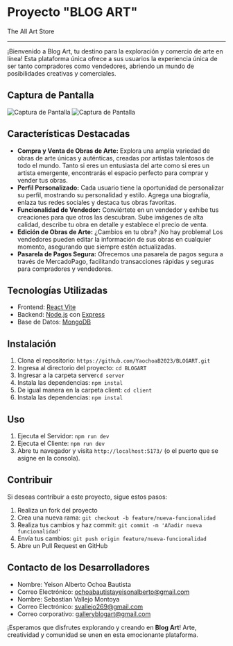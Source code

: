 # Proyecto "BLOG ART"

The All Art Store
***
¡Bienvenido a Blog Art, tu destino para la exploración y comercio de arte en línea! Esta plataforma única ofrece a sus usuarios la experiencia única de ser tanto compradores como vendedores, abriendo un mundo de posibilidades creativas y comerciales.

## Captura de Pantalla

![Captura de Pantalla](https://github.com/YaochoaB2023/BLOGART/assets/127530521/903f0024-111b-43fc-a552-b4ef6b0f6dbc)
![Captura de Pantalla](https://github.com/YaochoaB2023/BLOGART/assets/127530521/8d65c002-7a1f-4bf1-8d06-7f773b1daa12)

## Características Destacadas

- **Compra y Venta de Obras de Arte:** Explora una amplia variedad de obras de arte únicas y auténticas, creadas por artistas talentosos de todo el mundo. Tanto si eres un entusiasta del arte como si eres un artista emergente, encontrarás el espacio perfecto para comprar y vender tus obras.
- **Perfil Personalizado:** Cada usuario tiene la oportunidad de personalizar su perfil, mostrando su personalidad y estilo. Agrega una biografía, enlaza tus redes sociales y destaca tus obras favoritas.
- **Funcionalidad de Vendedor:** Conviértete en un vendedor y exhibe tus creaciones para que otros las descubran. Sube imágenes de alta calidad, describe tu obra en detalle y establece el precio de venta.
- **Edición de Obras de Arte:** ¿Cambios en tu obra? ¡No hay problema! Los vendedores pueden editar la información de sus obras en cualquier momento, asegurando que siempre estén actualizadas.
- **Pasarela de Pagos Segura:** Ofrecemos una pasarela de pagos segura a través de MercadoPago, facilitando transacciones rápidas y seguras para compradores y vendedores.

## Tecnologías Utilizadas

- Frontend: [React Vite](https://es.react.dev/](https://vitejs.dev/guide/))
- Backend: [Node.js](https://nodejs.org/en) con [Express](https://expressjs.com/)
- Base de Datos: [MongoDB](https://www.mongodb.com/es)

## Instalación

1. Clona el repositorio: `https://github.com/YaochoaB2023/BLOGART.git`
2. Ingresa al directorio del proyecto: `cd BLOGART`
3. Ingresar a la carpeta server`cd server`
4. Instala las dependencias: `npm instal`
5. De igual manera en la carpeta client: `cd client`
6. Instala las dependencias: `npm instal`


## Uso

1. Ejecuta el Servidor: `npm run dev`
2. Ejecuta el Cliente: `npm run dev`
3. Abre tu navegador y visita `http://localhost:5173/` (o el puerto que se asigne en la consola).

## Contribuir

Si deseas contribuir a este proyecto, sigue estos pasos:

1. Realiza un fork del proyecto
2. Crea una nueva rama: `git checkout -b feature/nueva-funcionalidad`
3. Realiza tus cambios y haz commit: `git commit -m 'Añadir nueva funcionalidad'`
4. Envía tus cambios: `git push origin feature/nueva-funcionalidad`
5. Abre un Pull Request en GitHub

## Contacto de los Desarrolladores

- Nombre: Yeison Alberto Ochoa Bautista
- Correo Electrónico: [ochoabautistayeisonalberto@gmail.com](ochoabautistayeisonalberto@gmail.com)
- Nombre: Sebastian Vallejo Montoya
- Correo Electrónico: [svallejo269@gmail.com](svallejo269@gmail.com)
- Correo corporativo: [galleryblogart@gmail.com](galleryblogart@gmail.com)
  
¡Esperamos que disfrutes explorando y creando en **Blog Art**! Arte, creatividad y comunidad se unen en esta emocionante plataforma.
